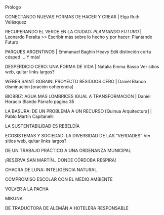 Prólogo

CONECTANDO NUEVAS FORMAS DE HACER Y CREAR | Elga Ruth Velásquez

RECUPERANDO EL VERDE EN LA CIUDAD: *PLANTANDO FUTURO* | Leonardo Peralta >> Escribir más sobre lo hecho y por hacer: Plantando Futuro

PARQUES ARGENTINOS | Emmanuel Baghin
Heavy Edit distinción corta césped ... Y más!

DESPERDICIO CERO: UNA FORMA DE VIDA | Natalia Emma Basso
Ver sitios web, quitar links largos?

WEBER SAINT GOBAIN: PROYECTO RESIDUOS CERO | Daniel Blanco
disminución [oración coherencia]

BIOBRIZ: AGUA MÁS LOMBRICES IGUAL A TRANSFORMACIÓN | Daniel Horacio Blando
Párrafo página 35

LA BASURA: DE UN PROBLEMA A UN RECURSO [Quinua Arquitectura] | Pablo Martín Capitanelli


LA SUSTENTABILIDAD ES REBELDÍA

ECOSISTEMAS Y SOCIEDAD: LA DIVERSIDAD DE LAS “VERDADES”
Ver sitios web, quitar links largos?

DE UN TRABAJO PRÁCTICO A UNA ORDENANZA MUNICIPAL

¡RESERVA SAN MARTÍN…DONDE CÓRDOBA RESPIRA!

CHACRA DE LUNA: INTELIGENCIA NATURAL

COMPROMISO ESCOLAR CON EL MEDIO AMBIENTE

VOLVER A LA PACHA

MIKUNA

DE TRADUCTORA DE ALEMÁN A HOTELERA RESPONSABLE
